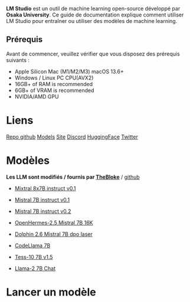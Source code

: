**__LM Studio__** est un outil de machine learning open-source développé par **__Osaka University__**. 
Ce guide de documentation explique comment utiliser LM Studio pour entraîner ou utiliser des modèles de machine learning.

## Prérequis

Avant de commencer, veuillez vérifier que vous disposez des prérequis suivants :
- Apple Silicon Mac (M1/M2/M3) macOS 13.6+
- Windows / Linux PC CPU(AVX2)
- 16GB+ of RAM is recommended
- 6GB+ of VRAM is recommended
- NVIDIA/AMD GPU

# Liens

[Repo github](https://github.com/lmstudio-ai)
[Models](https://github.com/lmstudio-ai/model-catalog/tree/main/models)
[Site](https://lmstudio.ai/)
[Discord](https://discord.com/invite/aPQfnNkxGC)
[HuggingFace](https://huggingface.co/lmstudio-ai)
[Twitter](https://twitter.com/lmstudioai)

# Modèles
**Les LLM sont modifiés / fournis par [TheBloke](https://huggingface.co/TheBloke)** / [github](https://github.com/TheBloke)

- [Mixtral 8x7B instruct v0.1](https://huggingface.co/TheBloke/Mixtral-8x7B-Instruct-v0.1-GGUF)

- [Mistral 7B instruct v0.1](https://huggingface.co/TheBloke/Mistral-7B-Instruct-v0.1-GGUF)
- [Mistral 7B instruct v0.2](https://huggingface.co/TheBloke/Mistral-7B-Instruct-v0.2-GGUF)
- [OpenHermes-2.5 Mistral 7B 16K](https://huggingface.co/TheBloke/OpenHermes-2.5-Mistral-7B-16k-GGUF)
- [Dolphin 2.6 Mistral 7B dpo laser](https://huggingface.co/TheBloke/dolphin-2.6-mistral-7B-dpo-laser-GGUF)

- [CodeLlama 7B](https://huggingface.co/TheBloke/CodeLlama-7B-Instruct-GGUF)
- [Tess-10 7B v1.5](https://huggingface.co/TheBloke/Tess-10.7B-v1.5b-GGUF)
- [Llama-2 7B Chat](https://huggingface.co/TheBloke/Llama-2-7B-Chat-GGML)

# Lancer un modèle
